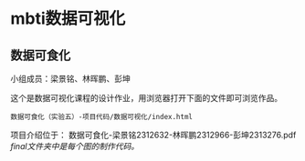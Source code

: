 # mbti数据可视化
## 数据可食化 
小组成员：梁景铭、林晖鹏、彭坤


这个是数据可视化课程的设计作业，用浏览器打开下面的文件即可浏览作品。

    数据可食化（实验五）-项目代码/数据可视化/index.html
    
项目介绍位于：
    数据可食化-梁景铭2312632-林晖鹏2312966-彭坤2313276.pdf
_final文件夹中是每个图的制作代码。_
